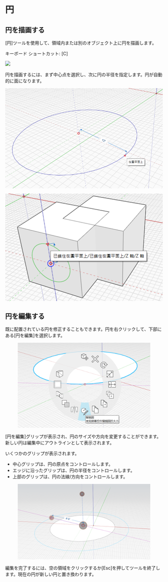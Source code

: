 # 円 

## 円を描画する

[円]ツールを使用して、領域内または別のオブジェクト上に円を描画します。

キーボード ショートカット: [C]

![](../.gitbook/assets/circle\_toolbar.png)

円を描画するには、まず中心点を選択し、次に円の半径を指定します。円が自動的に面になります。

![](../.gitbook/assets/circle1.png)

![](../.gitbook/assets/circle2.png)

## 円を編集する

既に配置されている円を修正することもできます。円を右クリックして、下部にある[円を編集]を選択します。

<figure><img src="../.gitbook/assets/EditCircle1.png" alt=""><figcaption></figcaption></figure>

[円を編集]グリップが表示され、円のサイズや方向を変更することができます。新しい円は編集中にアウトラインとして表示されます。

いくつかのグリップが表示されます。

* 中心グリップは、円の原点をコントロールします。
* エッジに沿ったグリップは、円の半径をコントロールします。
* 上部のグリップは、円の法線/方向をコントロールします。

<figure><img src="../.gitbook/assets/image (2) (2).png" alt=""><figcaption></figcaption></figure>

編集を完了するには、空の領域をクリックするか[Esc]を押してツールを終了します。現在の円が新しい円と置き換わります。
